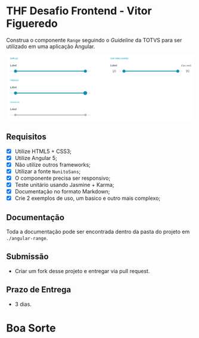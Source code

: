 # THF Desafio Frontend - Vitor Figueredo

Construa o componente `Range` seguindo o *Guideline* da TOTVS para ser utilizado em uma aplicação Angular.

![alt text](guideline-range.png "Containers")

## Requisitos

- [X] Utilize HTML5 + CSS3;
- [X] Utilize Angular 5;
- [X] Não utilize outros frameworks;
- [X] Utilizar a fonte `NunitoSans`;
- [X] O componente precisa ser responsivo;
- [X] Teste unitário usando Jasmine + Karma;
- [X] Documentação no formato Markdown;
- [X] Crie 2 exemplos de uso, um basico e outro mais complexo;

## Documentação

Toda a documentação pode ser encontrada dentro da pasta do projeto em `./angular-range`.

## Submissão

 - Criar um fork desse projeto e entregar via pull request.

## Prazo de Entrega

- 3 dias.

# 

# Boa Sorte
